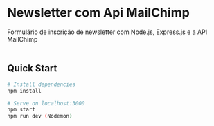 # Newsletter com Api MailChimp
Formulário de inscrição de newsletter  com Node.js, Express.js e a API MailChimp
<br>
<br>

## Quick Start

```bash
# Install dependencies
npm install

# Serve on localhost:3000
npm start
npm run dev (Nodemon)
```
